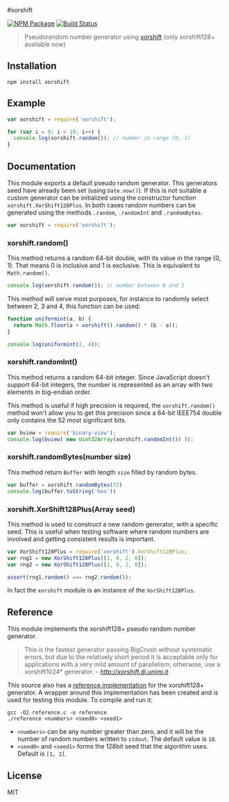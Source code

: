 #xorshift

[![NPM Package](https://img.shields.io/npm/v/xorshift.svg?style=flat-square)](https://www.npmjs.org/package/xorshift)
[![Build Status](https://img.shields.io/travis/AndreasMadsen/xorshift.svg?branch=master&style=flat-square)](https://travis-ci.org/AndreasMadsen/xorshift)

> Pseudorandom number generator using [xorshift](http://xorshift.di.unimi.it/) (only xorshift128+ available now)

## Installation

```shell
npm install xorshift
```

## Example

```js
var xorshift = require('xorshift');

for (var i = 0; i < 10; i++) {
  console.log(xorshift.random()); // number in range [0, 1)
}
```

## Documentation

This module exports a default pseudo random generator. This generators seed have
already been set (using `Date.now()`). If this is not suitable a custom
generator can be initialized using the constructor function
`xorshift.XorShift128Plus`. In both cases random numbers can be generated using
the methods `.random`, `.randomInt` and `.randomBytes`.

```js
var xorshift = require('xorshift');
```

### xorshift.random()

This method returns a random 64-bit double, with its value in the range [0, 1).
That means 0 is inclusive and 1 is exclusive. This is equivalent to
`Math.random()`.

```js
console.log(xorshift.random()); // number between 0 and 1
```

This method will serve most purposes, for instance to randomly select between
2, 3 and 4, this function can be used:

```js
function uniformint(a, b) {
  return Math.floor(a + xorshift().random() * (b - a));
}

console.log(uniformint(2, 4));
```

### xorshift.randomInt()

This method returns a random 64-bit integer. Since JavaScript doesn't support
64-bit integers, the number is represented as an array with two elements in
big-endian order.

This method is useful if high precision is required, the `xorshift.random()`
method won't allow you to get this precision since a 64-bit IEEE754 double
only contains the 52 most significant bits.

```js
var bview = require('binary-view');
console.log(bview( new Uint32Array(xorshift.randomInt()) ));
```

### xorshift.randomBytes(number size)

This method return `Buffer` with length `size` filled by random bytes.

```js
var buffer = xorshift.randomBytes(32)
console.log(buffer.toString('hex'))
```

### xorshift.XorShift128Plus(Array seed)

This method is used to construct a new random generator, with a specific seed.
This is useful when testing software where random numbers are involved and
getting consistent results is important.

```js
var XorShift128Plus = require('xorshift').XorShift128Plus;
var rng1 = new XorShift128Plus([1, 0, 2, 0]);
var rng2 = new XorShift128Plus([1, 0, 2, 0]);

assert(rng1.random() === rng2.random());
```

In fact the `xorshift` module is an instance of the `XorShift128Plus`.

## Reference

This module implements the xorshift128+ pseudo random number generator.

> This is the fastest generator passing BigCrush without systematic
> errors, but due to the relatively short period it is acceptable only
> for applications with a very mild amount of parallelism; otherwise, use
> a xorshift1024* generator.
> – <cite> http://xorshift.di.unimi.it </cite>

This source also has a
[reference implementation](http://xorshift.di.unimi.it/xorshift128plus.c)
for the xorshift128+ generator. A wrapper around this implementation has been
created and is used for testing this module. To compile and run it:

```shell
gcc -O2 reference.c -o reference
./reference <numbers> <seed0> <seed1>
```

* `<numbers>` can be any number greater than zero, and it will be the number
of random numbers written to `stdout`. The default value is `10`.
* `<seed0>` and `<seed1>` forms the 128bit seed that the algorithm uses. Default
is `[1, 2]`.

## License

MIT
